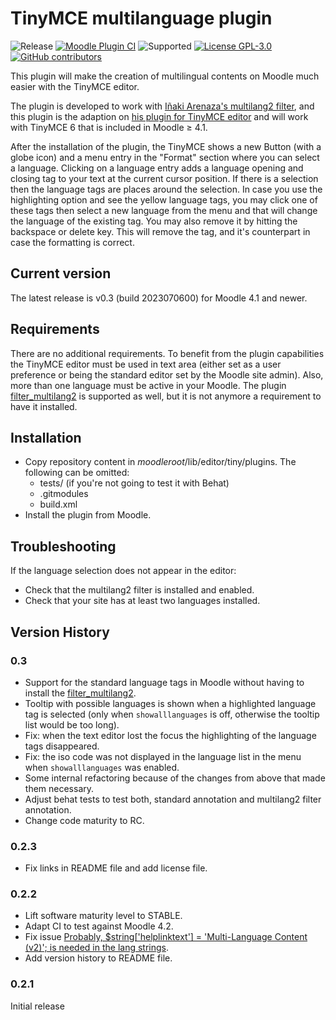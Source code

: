 TinyMCE multilanguage plugin
============================

![Release](https://img.shields.io/badge/Release-0.3-blue.svg)
[![Moodle Plugin CI](https://github.com/bfh/moodle-tiny_multilang2/workflows/Moodle%20Plugin%20CI/badge.svg?branch=master)](https://github.com/bfh/moodle-tiny_multilang2/actions?query=workflow%3A%22Moodle+Plugin+CI%22+branch%3Amaster)
![Supported](https://img.shields.io/badge/Moodle-4.1+-orange.svg)
[![License GPL-3.0](https://img.shields.io/github/license/bfh/moodle-tiny_multilang2?color=lightgrey)](https://github.com/bfh/moodle-tiny_multilang2/blob/main/LICENSE)
[![GitHub contributors](https://img.shields.io/github/contributors/bfh/moodle-tiny_multilang2)](https://github.com/bfh/moodle-tiny_multilang2/graphs/contributors)

This plugin will make the creation of multilingual contents on Moodle much easier with the TinyMCE editor.

The plugin is developed to work with [Iñaki Arenaza's multilang2 filter](https://github.com/iarenaza/moodle-filter_multilang2), and this plugin is the adaption 
on [his plugin for TinyMCE editor](https://github.com/iarenaza/moodle-tinymce_moodlelang2) and will work with TinyMCE 6
that is included in Moodle ≥ 4.1.

After the installation of the plugin, the TinyMCE shows a new Button (with a globe icon) and a menu entry in the
"Format" section where you can select a language. Clicking on a language entry adds a language opening and closing
tag to your text at the current cursor position. If there is a selection then the language tags are places around
the selection. In case you use the highlighting option and see the yellow language tags, you may click one of these
tags then select a new language from the menu and that will change the
language of the existing tag. You may also remove it by  hitting the backspace
or delete key. This will remove the tag, and it's counterpart in case the
formatting is correct.

## Current version

The latest release is v0.3 (build 2023070600) for Moodle 4.1 and newer.

## Requirements

There are no additional requirements. To benefit from the plugin capabilities
the TinyMCE editor must be used in text area (either set as a user preference or
being the standard editor set by the Moodle site admin). Also, more than one
language must be active in your Moodle.
The plugin [filter_multilang2](https://github.com/iarenaza/moodle-filter_multilang2) is supported as well,
but it is not anymore a requirement to have it installed.

## Installation

 - Copy repository content in *moodleroot*/lib/editor/tiny/plugins. The following can be omitted:
   - tests/ (if you're not going to test it with Behat)
   - .gitmodules
   - build.xml
 - Install the plugin from Moodle. 

## Troubleshooting

If the language selection does not appear in the editor:
 - Check that the multilang2 filter is installed and enabled.
 - Check that your site has at least two languages installed.

## Version History

### 0.3

- Support for the standard language tags in Moodle without having to install the [filter_multilang2](https://github.com/iarenaza/moodle-filter_multilang2).
- Tooltip with possible languages is shown when a highlighted language tag is selected (only when `showalllanguages` is off, otherwise the tooltip list would be too long).
- Fix: when the text editor lost the focus the highlighting of the language tags disappeared.
- Fix: the iso code was not displayed in the language list in the menu when `showalllanguages` was enabled.
- Some internal refactoring because of the changes from above that made them necessary.
- Adjust behat tests to test both, standard annotation and multilang2 filter annotation.
- Change code maturity to RC.

### 0.2.3

- Fix links in README file and add license file.

### 0.2.2

- Lift software maturity level to STABLE.
- Adapt CI to test against Moodle 4.2.
- Fix issue [Probably, $string['helplinktext'] = 'Multi-Language Content (v2)'; is needed in the lang strings](https://github.com/bfh/moodle-tiny_multilang2/issues/1).
- Add version history to README file.

### 0.2.1

Initial release
